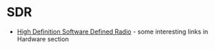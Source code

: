 # SDR

* [High Definition Software	Defined Radio](http://www.hdsdr.de/hardware.html) - some interesting links in Hardware section
